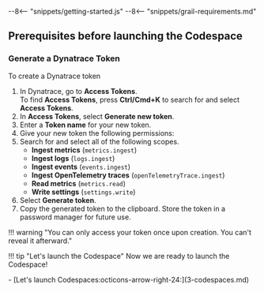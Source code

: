 --8<-- "snippets/getting-started.js"
--8<-- "snippets/grail-requirements.md"

## Prerequisites before launching the Codespace

### Generate a Dynatrace Token 

To create a Dynatrace token

1.  In Dynatrace, go to **Access Tokens**.  
    To find **Access Tokens**, press **Ctrl/Cmd+K** to search for and select **Access Tokens**.
2.  In **Access Tokens**, select **Generate new token**.
3.  Enter a **Token name** for your new token.
4.  Give your new token the following permissions:
5.  Search for and select all of the following scopes.
    -  **Ingest metrics** (`metrics.ingest`)
    -  **Ingest logs** (`logs.ingest`)
    -  **Ingest events** (`events.ingest`)
    -  **Ingest OpenTelemetry traces** (`openTelemetryTrace.ingest`)
    -  **Read metrics** (`metrics.read`)
    -  **Write settings** (`settings.write`)
6.  Select **Generate token**.
7.  Copy the generated token to the clipboard. Store the token in a password manager for future use.
   
!!! warning "You can only access your token once upon creation. You can't reveal it afterward."




!!! tip "Let's launch the Codespace"
    Now we are ready to launch the Codespace!


<div class="grid cards" markdown>
- [Let's launch Codespaces:octicons-arrow-right-24:](3-codespaces.md)
</div>
